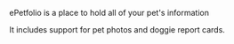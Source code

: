 ePetfolio is a place to hold all of your pet's information

It includes support for pet photos and doggie report cards.

